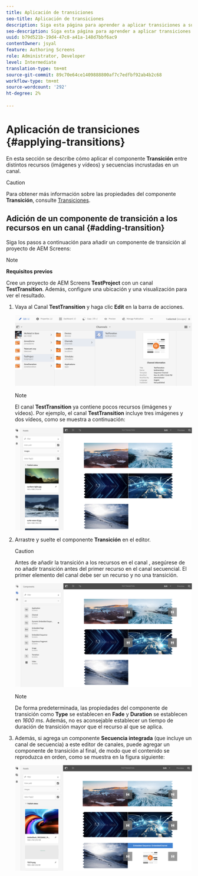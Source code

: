 ```yaml
---
title: Aplicación de transiciones
seo-title: Aplicación de transiciones
description: Siga esta página para aprender a aplicar transiciones a sus proyectos de Screens.
seo-description: Siga esta página para aprender a aplicar transiciones a sus proyectos de Screens.
uuid: b79d521b-19d4-47c8-a41a-148d7bbf6ac9
contentOwner: jsyal
feature: Authoring Screens
role: Administrator, Developer
level: Intermediate
translation-type: tm+mt
source-git-commit: 89c70e64ce1409888800af7c7edfbf92ab4b2c68
workflow-type: tm+mt
source-wordcount: '292'
ht-degree: 2%

---
```



# Aplicación de transiciones {#applying-transitions}

En esta sección se describe cómo aplicar el componente **Transición** entre distintos recursos (imágenes y vídeos) y secuencias incrustadas en un canal.


>[!CAUTION]
>
>Para obtener más información sobre las propiedades del componente **Transición**, consulte [Transiciones](adding-components-to-a-channel.md#transition).

## Adición de un componente de transición a los recursos en un canal {#adding-transition}

Siga los pasos a continuación para añadir un componente de transición al proyecto de AEM Screens:

>[!NOTE]
>
>**Requisitos previos**
>
>Cree un proyecto de AEM Screens **TestProject** con un canal **TestTransition**. Además, configure una ubicación y una visualización para ver el resultado.

1. Vaya al Canal **TestTransition** y haga clic **Edit** en la barra de acciones.

   ![image1](assets/transitions1.png)

   >[!NOTE]
   >
   >El canal **TestTransition** ya contiene pocos recursos (imágenes y vídeos). Por ejemplo, el canal **TestTransition** incluye tres imágenes y dos vídeos, como se muestra a continuación:

   ![image2](assets/transitions2.png)


1. Arrastre y suelte el componente **Transición** en el editor.
   >[!CAUTION]
   >
   >Antes de añadir la transición a los recursos en el canal , asegúrese de no añadir transición antes del primer recurso en el canal secuencial. El primer elemento del canal debe ser un recurso y no una transición.

   ![image3](assets/transitions3.png)

   >[!NOTE]
   >
   >De forma predeterminada, las propiedades del componente de transición como **Type** se establecen en **Fade** y **Duration** se establecen en *1600 ms*.  Además, no es aconsejable establecer un tiempo de duración de transición mayor que el recurso al que se aplica.

1. Además, si agrega un componente **Secuencia integrada** (que incluye un canal de secuencia) a este editor de canales, puede agregar un componente de transición al final, de modo que el contenido se reproduzca en orden, como se muestra en la figura siguiente:

   ![image3](assets/transitions5.png)

